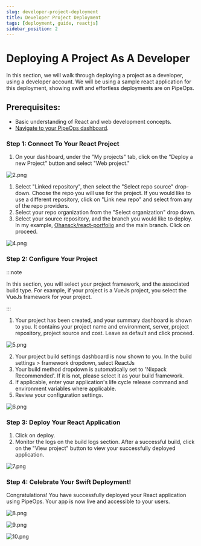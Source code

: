 ```yaml
---
slug: developer-project-deployment
title: Developer Project Deployment
tags: [deployment, guide, reactjs]
sidebar_position: 2
---
```


# Deploying A Project As A Developer

In this section, we will walk through deploying a project as a developer, using a developer account. We will be using a sample react application for this deployment, showing swift and effortless deployments are on PipeOps.

## Prerequisites:

- Basic understanding of React and web development concepts.
- [Navigate to your PipeOps dashboard](https://console.pipeops.io/dashboard/projects).

### Step 1: Connect To Your React Project

1. On your dashboard, under the "My projects" tab, click on the "Deploy a new Project" button and select "Web project."

![2.png](https://pub-30c11acc143348fcae20835653c5514d.r2.dev//12/3_0b77d73ca8.png)

1. Select "Linked repository", then select the "Select repo source" drop-down. Choose the repo you will use for the project. If you would like to use a different repository, click on "Link new repo" and select from any of the repo providers.
2. Select your repo organization from the "Select organization" drop down.
3. Select your source repository, and the branch you would like to deploy. In my example, [Ohansck/react-portfolio](https://github.com/ohansck/react-portfolio) and the main branch. Click on proceed.

![4.png](https://pub-30c11acc143348fcae20835653c5514d.r2.dev//12/4_86f43bc154.png)

### Step 2: Configure Your Project

:::note

In this section, you will select your project framework, and the associated build type. For example, if your project is a VueJs project, you select the VueJs framework for your project.

:::

1. Your project has been created, and your summary dashboard is shown to you. It contains your project name and environment, server, project repository, project source and cost. Leave as default and click proceed.

![5.png](https://pub-30c11acc143348fcae20835653c5514d.r2.dev//12/5_f1a1c0a30b.png)

2. Your project build settings dashboard is now shown to you. In the build settings > framework dropdown, select ReactJs
3. Your build method dropdown is automatically set to 'Nixpack Recommended'. If it is not, please select it as your build framework.
4. If applicable, enter your application's life cycle release command and environment variables where applicable.
5. Review your configuration settings.

![6.png](https://pub-30c11acc143348fcae20835653c5514d.r2.dev//12/react_project_settings_0eeff980ac.png)

### Step 3: Deploy Your React Application

1. Click on deploy.
2. Monitor the logs on the build logs section. After a successful build, click on the "View project" button to view your successfully deployed application.

![7.png](https://pub-30c11acc143348fcae20835653c5514d.r2.dev//12/react_project_buildlogs_8209d9216c.png)

### Step 4: Celebrate Your Swift Deployment!

Congratulations! You have successfully deployed your React application using PipeOps. Your app is now live and accessible to your users.

![8.png](https://pub-30c11acc143348fcae20835653c5514d.r2.dev//12/8_101262a786.png)

![9.png](https://pub-30c11acc143348fcae20835653c5514d.r2.dev//12/9_0af9e3dd4c.png)

![10.png](https://pub-30c11acc143348fcae20835653c5514d.r2.dev//12/10_e678a4ad6b.png)